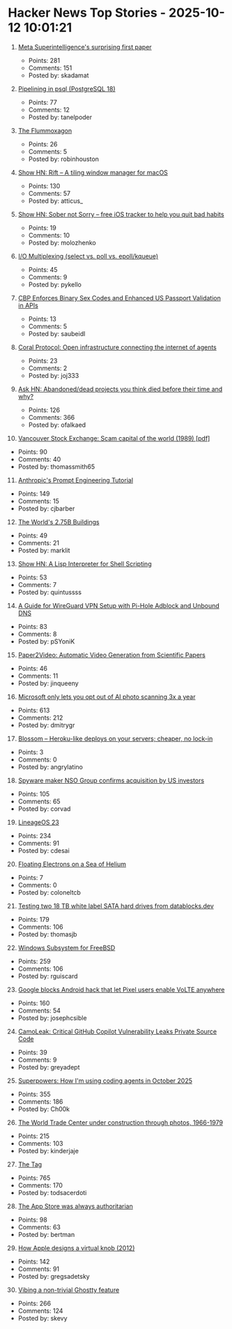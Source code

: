 # Hacker News Top Stories - 2025-10-12 10:01:21

1. [Meta Superintelligence's surprising first paper](https://paddedinputs.substack.com/p/meta-superintelligences-surprising)
   - Points: 281
   - Comments: 151
   - Posted by: skadamat

2. [Pipelining in psql (PostgreSQL 18)](https://postgresql.verite.pro/blog/2025/10/01/psql-pipeline.html)
   - Points: 77
   - Comments: 12
   - Posted by: tanelpoder

3. [The Flummoxagon](https://n-e-r-v-o-u-s.com/blog/?p=9827)
   - Points: 26
   - Comments: 5
   - Posted by: robinhouston

4. [Show HN: Rift – A tiling window manager for macOS](https://github.com/acsandmann/rift)
   - Points: 130
   - Comments: 57
   - Posted by: atticus_

5. [Show HN: Sober not Sorry – free iOS tracker to help you quit bad habits](https://sobernotsorry.app/)
   - Points: 19
   - Comments: 10
   - Posted by: molozhenko

6. [I/O Multiplexing (select vs. poll vs. epoll/kqueue)](https://nima101.github.io/io_multiplexing)
   - Points: 45
   - Comments: 9
   - Posted by: pykello

7. [CBP Enforces Binary Sex Codes and Enhanced US Passport Validation in APIs](https://www.gtlaw-insidebusinessimmigration.com/u-s-customs-and-border-protection-cbp/cbp-enforces-binary-sex-codes-and-enhanced-us-passport-validation-in-apis/)
   - Points: 13
   - Comments: 5
   - Posted by: saubeidl

8. [Coral Protocol: Open infrastructure connecting the internet of agents](https://arxiv.org/abs/2505.00749)
   - Points: 23
   - Comments: 2
   - Posted by: joj333

9. [Ask HN: Abandoned/dead projects you think died before their time and why?](undefined)
   - Points: 126
   - Comments: 366
   - Posted by: ofalkaed

10. [Vancouver Stock Exchange: Scam capital of the world (1989) [pdf]](https://scamcouver.wordpress.com/wp-content/uploads/2012/04/scam-capital.pdf)
   - Points: 90
   - Comments: 40
   - Posted by: thomassmith65

11. [Anthropic's Prompt Engineering Tutorial](https://github.com/anthropics/prompt-eng-interactive-tutorial)
   - Points: 149
   - Comments: 15
   - Posted by: cjbarber

12. [The World's 2.75B Buildings](https://tech.marksblogg.com/building-footprints-gba.html)
   - Points: 49
   - Comments: 21
   - Posted by: marklit

13. [Show HN: A Lisp Interpreter for Shell Scripting](https://github.com/gue-ni/redstart)
   - Points: 53
   - Comments: 7
   - Posted by: quintussss

14. [A Guide for WireGuard VPN Setup with Pi-Hole Adblock and Unbound DNS](https://psyonik.tech/posts/a-guide-for-wireguard-vpn-setup-with-pi-hole-adblock-and-unbound-dns/)
   - Points: 83
   - Comments: 8
   - Posted by: pSYoniK

15. [Paper2Video: Automatic Video Generation from Scientific Papers](https://arxiv.org/abs/2510.05096)
   - Points: 46
   - Comments: 11
   - Posted by: jinqueeny

16. [Microsoft only lets you opt out of AI photo scanning 3x a year](https://hardware.slashdot.org/story/25/10/11/0238213/microsofts-onedrive-begins-testing-face-recognizing-ai-for-photos-for-some-preview-users)
   - Points: 613
   - Comments: 212
   - Posted by: dmitrygr

17. [Blossom – Heroku-like deploys on your servers; cheaper, no lock-in](https://www.blossom88.com)
   - Points: 3
   - Comments: 0
   - Posted by: angrylatino

18. [Spyware maker NSO Group confirms acquisition by US investors](https://techcrunch.com/2025/10/10/spyware-maker-nso-group-confirms-acquisition-by-us-investors/)
   - Points: 105
   - Comments: 65
   - Posted by: corvad

19. [LineageOS 23](https://lineageos.org/Changelog-30/)
   - Points: 234
   - Comments: 91
   - Posted by: cdesai

20. [Floating Electrons on a Sea of Helium](https://arstechnica.com/science/2025/10/new-qubit-tech-traps-single-electrons-on-liquid-helium/)
   - Points: 7
   - Comments: 0
   - Posted by: coloneltcb

21. [Testing two 18 TB white label SATA hard drives from datablocks.dev](https://ounapuu.ee/posts/2025/10/06/datablocks-white-label-drives/)
   - Points: 179
   - Comments: 106
   - Posted by: thomasjb

22. [Windows Subsystem for FreeBSD](https://github.com/BalajeS/WSL-For-FreeBSD)
   - Points: 259
   - Comments: 106
   - Posted by: rguiscard

23. [Google blocks Android hack that let Pixel users enable VoLTE anywhere](https://www.androidauthority.com/pixel-ims-broken-october-update-3606444/)
   - Points: 160
   - Comments: 54
   - Posted by: josephcsible

24. [CamoLeak: Critical GitHub Copilot Vulnerability Leaks Private Source Code](https://www.legitsecurity.com/blog/camoleak-critical-github-copilot-vulnerability-leaks-private-source-code)
   - Points: 39
   - Comments: 9
   - Posted by: greyadept

25. [Superpowers: How I'm using coding agents in October 2025](https://blog.fsck.com/2025/10/09/superpowers/)
   - Points: 355
   - Comments: 186
   - Posted by: Ch00k

26. [The World Trade Center under construction through photos, 1966-1979](https://rarehistoricalphotos.com/twin-towers-construction-photographs/)
   - Points: 215
   - Comments: 103
   - Posted by: kinderjaje

27. [The <output> Tag](https://denodell.com/blog/html-best-kept-secret-output-tag)
   - Points: 765
   - Comments: 170
   - Posted by: todsacerdoti

28. [The App Store was always authoritarian](https://infrequently.org/2025/10/the-app-store-was-always-authoritarian/)
   - Points: 98
   - Comments: 63
   - Posted by: bertman

29. [How Apple designs a virtual knob (2012)](https://jherrm.github.io/knobs/)
   - Points: 142
   - Comments: 91
   - Posted by: gregsadetsky

30. [Vibing a non-trivial Ghostty feature](https://mitchellh.com/writing/non-trivial-vibing)
   - Points: 266
   - Comments: 124
   - Posted by: skevy


